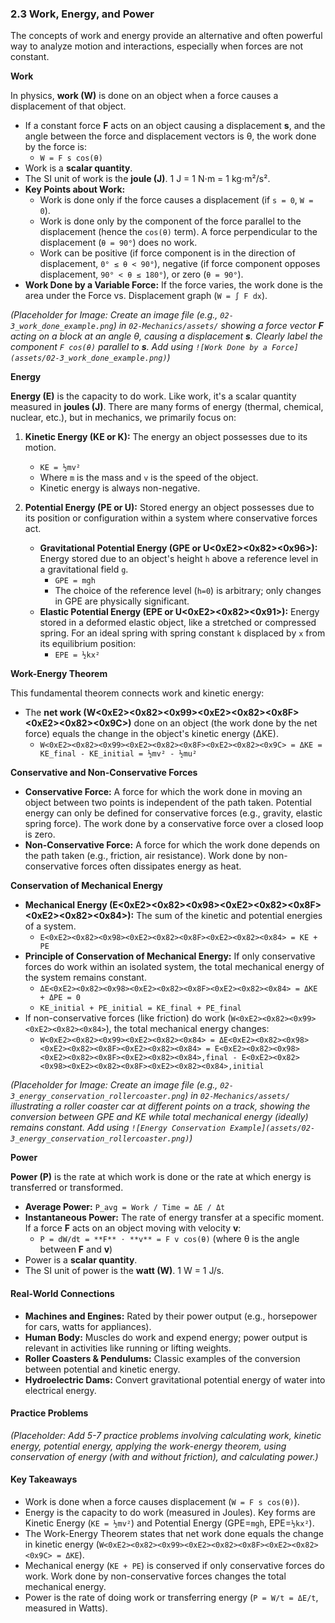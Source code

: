 ### 2.3 Work, Energy, and Power

The concepts of work and energy provide an alternative and often powerful way to analyze motion and interactions, especially when forces are not constant.

**Work**

In physics, **work (W)** is done on an object when a force causes a displacement of that object.

*   If a constant force **F** acts on an object causing a displacement **s**, and the angle between the force and displacement vectors is θ, the work done by the force is:
    *   `W = F s cos(θ)`
*   Work is a **scalar quantity**.
*   The SI unit of work is the **joule (J)**. 1 J = 1 N⋅m = 1 kg⋅m²/s².
*   **Key Points about Work:**
    *   Work is done only if the force causes a displacement (if `s = 0`, `W = 0`).
    *   Work is done only by the component of the force parallel to the displacement (hence the `cos(θ)` term). A force perpendicular to the displacement (`θ = 90°`) does no work.
    *   Work can be positive (if force component is in the direction of displacement, `0° ≤ θ < 90°`), negative (if force component opposes displacement, `90° < θ ≤ 180°`), or zero (`θ = 90°`).
*   **Work Done by a Variable Force:** If the force varies, the work done is the area under the Force vs. Displacement graph (`W = ∫ F dx`).

*(Placeholder for Image: Create an image file (e.g., `02-3_work_done_example.png`) in `02-Mechanics/assets/` showing a force vector **F** acting on a block at an angle θ, causing a displacement **s**. Clearly label the component `F cos(θ)` parallel to **s**. Add using `![Work Done by a Force](assets/02-3_work_done_example.png)`)*

**Energy**

**Energy (E)** is the capacity to do work. Like work, it's a scalar quantity measured in **joules (J)**. There are many forms of energy (thermal, chemical, nuclear, etc.), but in mechanics, we primarily focus on:

1.  **Kinetic Energy (KE or K):** The energy an object possesses due to its motion.
    *   `KE = ½mv²`
    *   Where `m` is the mass and `v` is the speed of the object.
    *   Kinetic energy is always non-negative.

2.  **Potential Energy (PE or U):** Stored energy an object possesses due to its position or configuration within a system where conservative forces act.
    *   **Gravitational Potential Energy (GPE or U<0xE2><0x82><0x96>):** Energy stored due to an object's height `h` above a reference level in a gravitational field `g`.
        *   `GPE = mgh`
        *   The choice of the reference level (`h=0`) is arbitrary; only changes in GPE are physically significant.
    *   **Elastic Potential Energy (EPE or U<0xE2><0x82><0x91>):** Energy stored in a deformed elastic object, like a stretched or compressed spring. For an ideal spring with spring constant `k` displaced by `x` from its equilibrium position:
        *   `EPE = ½kx²`

**Work-Energy Theorem**

This fundamental theorem connects work and kinetic energy:

*   The **net work (W<0xE2><0x82><0x99><0xE2><0x82><0x8F><0xE2><0x82><0x9C>)** done on an object (the work done by the net force) equals the change in the object's kinetic energy (ΔKE).
    *   `W<0xE2><0x82><0x99><0xE2><0x82><0x8F><0xE2><0x82><0x9C> = ΔKE = KE_final - KE_initial = ½mv² - ½mu²`

**Conservative and Non-Conservative Forces**

*   **Conservative Force:** A force for which the work done in moving an object between two points is independent of the path taken. Potential energy can only be defined for conservative forces (e.g., gravity, elastic spring force). The work done by a conservative force over a closed loop is zero.
*   **Non-Conservative Force:** A force for which the work done depends on the path taken (e.g., friction, air resistance). Work done by non-conservative forces often dissipates energy as heat.

**Conservation of Mechanical Energy**

*   **Mechanical Energy (E<0xE2><0x82><0x98><0xE2><0x82><0x8F><0xE2><0x82><0x84>):** The sum of the kinetic and potential energies of a system.
    *   `E<0xE2><0x82><0x98><0xE2><0x82><0x8F><0xE2><0x82><0x84> = KE + PE`
*   **Principle of Conservation of Mechanical Energy:** If only conservative forces do work within an isolated system, the total mechanical energy of the system remains constant.
    *   `ΔE<0xE2><0x82><0x98><0xE2><0x82><0x8F><0xE2><0x82><0x84> = ΔKE + ΔPE = 0`
    *   `KE_initial + PE_initial = KE_final + PE_final`
*   If non-conservative forces (like friction) do work (`W<0xE2><0x82><0x99><0xE2><0x82><0x84>`), the total mechanical energy changes:
    *   `W<0xE2><0x82><0x99><0xE2><0x82><0x84> = ΔE<0xE2><0x82><0x98><0xE2><0x82><0x8F><0xE2><0x82><0x84> = E<0xE2><0x82><0x98><0xE2><0x82><0x8F><0xE2><0x82><0x84>,final - E<0xE2><0x82><0x98><0xE2><0x82><0x8F><0xE2><0x82><0x84>,initial`

*(Placeholder for Image: Create an image file (e.g., `02-3_energy_conservation_rollercoaster.png`) in `02-Mechanics/assets/` illustrating a roller coaster car at different points on a track, showing the conversion between GPE and KE while total mechanical energy (ideally) remains constant. Add using `![Energy Conservation Example](assets/02-3_energy_conservation_rollercoaster.png)`)*

**Power**

**Power (P)** is the rate at which work is done or the rate at which energy is transferred or transformed.

*   **Average Power:** `P_avg = Work / Time = ΔE / Δt`
*   **Instantaneous Power:** The rate of energy transfer at a specific moment. If a force **F** acts on an object moving with velocity **v**:
    *   `P = dW/dt = **F** ⋅ **v** = F v cos(θ)` (where θ is the angle between **F** and **v**)
*   Power is a **scalar quantity**.
*   The SI unit of power is the **watt (W)**. 1 W = 1 J/s.

#### Real-World Connections

*   **Machines and Engines:** Rated by their power output (e.g., horsepower for cars, watts for appliances).
*   **Human Body:** Muscles do work and expend energy; power output is relevant in activities like running or lifting weights.
*   **Roller Coasters & Pendulums:** Classic examples of the conversion between potential and kinetic energy.
*   **Hydroelectric Dams:** Convert gravitational potential energy of water into electrical energy.

#### Practice Problems

*(Placeholder: Add 5-7 practice problems involving calculating work, kinetic energy, potential energy, applying the work-energy theorem, using conservation of energy (with and without friction), and calculating power.)*

#### Key Takeaways

*   Work is done when a force causes displacement (`W = F s cos(θ)`).
*   Energy is the capacity to do work (measured in Joules). Key forms are Kinetic Energy (`KE = ½mv²`) and Potential Energy (GPE=`mgh`, EPE=`½kx²`).
*   The Work-Energy Theorem states that net work done equals the change in kinetic energy (`W<0xE2><0x82><0x99><0xE2><0x82><0x8F><0xE2><0x82><0x9C> = ΔKE`).
*   Mechanical energy (`KE + PE`) is conserved if only conservative forces do work. Work done by non-conservative forces changes the total mechanical energy.
*   Power is the rate of doing work or transferring energy (`P = W/t = ΔE/t`, measured in Watts).